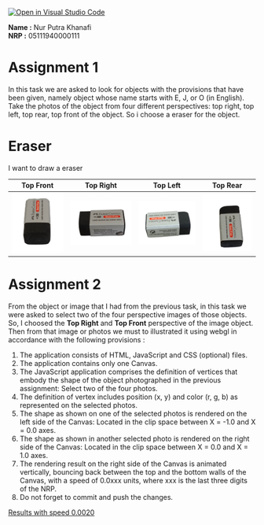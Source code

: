 [![Open in Visual Studio Code](https://classroom.github.com/assets/open-in-vscode-f059dc9a6f8d3a56e377f745f24479a46679e63a5d9fe6f495e02850cd0d8118.svg)](https://classroom.github.com/online_ide?assignment_repo_id=5690962&assignment_repo_type=AssignmentRepo)

**Name :** Nur Putra Khanafi <br>
**NRP  :** 05111940000111

# Assignment 1
In this task we are asked to look for objects with the provisions that have been given, namely object whose name starts with E, J, or O (in English). Take the photos of the object from four different perspectives: top right, top left, top rear, top front of the object. So i choose a eraser for the object.
# Eraser

I want to draw a eraser

| Top Front | Top Right | Top Left | Top Rear |
| :---: | :---: | :---: | :---:|
|![top front](https://github.com/cg2021e/assignment-1-nurputrak/blob/main/assets/eraser4.png)|![top right](https://github.com/cg2021e/assignment-1-nurputrak/blob/main/assets/eraser1.png)|![top left](https://github.com/cg2021e/assignment-1-nurputrak/blob/main/assets/eraser2.png) | ![top rear](https://github.com/cg2021e/assignment-1-nurputrak/blob/main/assets/eraser3.png) |

# Assignment 2
From the object or image that I had from the previous task, in this task we were asked to select two of the four perspective images of those objects. So, I choosed the **Top Right** and **Top Front** perspective of the image object. Then from that image or photos we must to illustrated it using webgl in accordance with the following provisions :    
1. The application consists of HTML, JavaScript and CSS (optional) files.  
2. The application contains only one Canvas.  
3. The JavaScript application comprises the definition of vertices that embody the shape of the object photographed in the previous assignment: Select two of the four photos.  
4. The definition of vertex includes position (x, y) and color (r, g, b) as represented on the selected photos.  
5. The shape as shown on one of the selected photos is rendered on the left side of the Canvas: Located in the clip space between X = -1.0 and X = 0.0 axes.  
6. The shape as shown in another selected photo is rendered on the right side of the Canvas: Located in the clip space between X = 0.0 and X = 1.0 axes.  
7. The rendering result on the right side of the Canvas is animated vertically, bouncing back between the top and the bottom walls of the Canvas, with a speed of 0.0xxx units, where xxx is the last three digits of the NRP. 
8. Do not forget to commit and push the changes. 

 <a href = "https://cg2021e.github.io/assignment-2-nurputrak/" target="_blank"> Results with speed 0.0020 </a>
